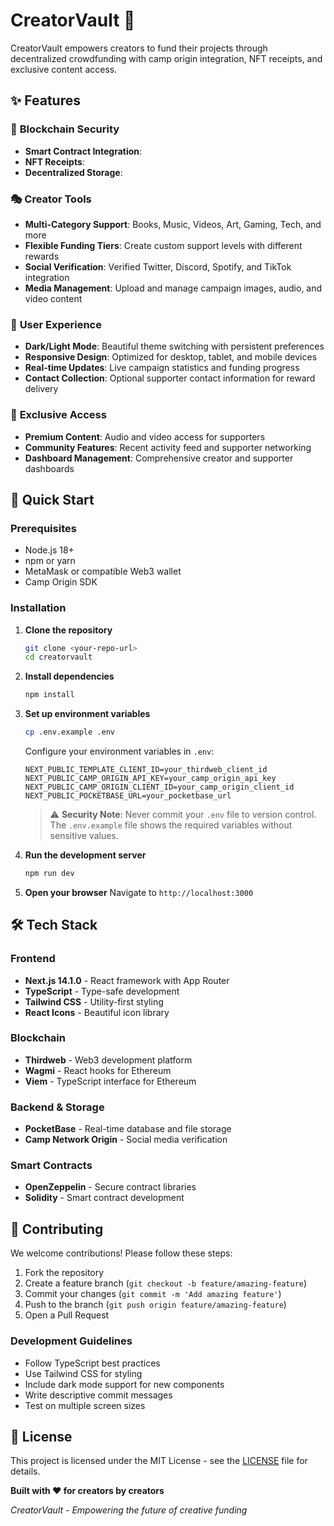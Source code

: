 # CreatorVault 🎨

CreatorVault empowers creators to fund their projects through decentralized crowdfunding with camp origin integration, NFT receipts, and exclusive content access.

## ✨ Features

### 🔐 **Blockchain Security**
- **Smart Contract Integration**: 
- **NFT Receipts**:
- **Decentralized Storage**:

### 🎭 **Creator Tools**
- **Multi-Category Support**: Books, Music, Videos, Art, Gaming, Tech, and more
- **Flexible Funding Tiers**: Create custom support levels with different rewards
- **Social Verification**: Verified Twitter, Discord, Spotify, and TikTok integration
- **Media Management**: Upload and manage campaign images, audio, and video content

### 🌟 **User Experience**
- **Dark/Light Mode**: Beautiful theme switching with persistent preferences
- **Responsive Design**: Optimized for desktop, tablet, and mobile devices
- **Real-time Updates**: Live campaign statistics and funding progress
- **Contact Collection**: Optional supporter contact information for reward delivery

### 🎵 **Exclusive Access**
- **Premium Content**: Audio and video access for supporters
- **Community Features**: Recent activity feed and supporter networking
- **Dashboard Management**: Comprehensive creator and supporter dashboards

## 🚀 Quick Start

### Prerequisites
- Node.js 18+ 
- npm or yarn
- MetaMask or compatible Web3 wallet
- Camp Origin SDK

### Installation

1. **Clone the repository**
   ```bash
   git clone <your-repo-url>
   cd creatorvault
   ```

2. **Install dependencies**
   ```bash
   npm install
   ```

3. **Set up environment variables**
   ```bash
   cp .env.example .env
   ```
   
   Configure your environment variables in `.env`:
   ```env
   NEXT_PUBLIC_TEMPLATE_CLIENT_ID=your_thirdweb_client_id
   NEXT_PUBLIC_CAMP_ORIGIN_API_KEY=your_camp_origin_api_key
   NEXT_PUBLIC_CAMP_ORIGIN_CLIENT_ID=your_camp_origin_client_id
   NEXT_PUBLIC_POCKETBASE_URL=your_pocketbase_url
   ```
   
   > ⚠️ **Security Note**: Never commit your `.env` file to version control. The `.env.example` file shows the required variables without sensitive values.

4. **Run the development server**
   ```bash
   npm run dev
   ```

5. **Open your browser**
   Navigate to `http://localhost:3000`

## 🛠️ Tech Stack

### **Frontend**
- **Next.js 14.1.0** - React framework with App Router
- **TypeScript** - Type-safe development
- **Tailwind CSS** - Utility-first styling
- **React Icons** - Beautiful icon library

### **Blockchain**
- **Thirdweb** - Web3 development platform
- **Wagmi** - React hooks for Ethereum
- **Viem** - TypeScript interface for Ethereum

### **Backend & Storage**
- **PocketBase** - Real-time database and file storage
- **Camp Network Origin** - Social media verification

### **Smart Contracts**
- **OpenZeppelin** - Secure contract libraries
- **Solidity** - Smart contract development


## 🤝 Contributing

We welcome contributions! Please follow these steps:

1. Fork the repository
2. Create a feature branch (`git checkout -b feature/amazing-feature`)
3. Commit your changes (`git commit -m 'Add amazing feature'`)
4. Push to the branch (`git push origin feature/amazing-feature`)
5. Open a Pull Request

### **Development Guidelines**
- Follow TypeScript best practices
- Use Tailwind CSS for styling
- Include dark mode support for new components
- Write descriptive commit messages
- Test on multiple screen sizes

## 📄 License

This project is licensed under the MIT License - see the [LICENSE](LICENSE) file for details.

**Built with ❤️ for creators by creators**

*CreatorVault - Empowering the future of creative funding*
